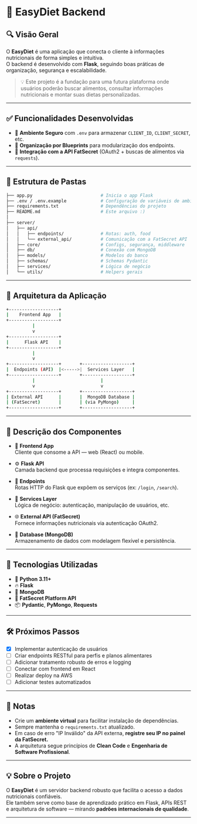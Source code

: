 # 🍎 EasyDiet Backend

## 🔍 Visão Geral

O **EasyDiet** é uma aplicação que conecta o cliente à informações nutricionais de forma simples e intuitiva.  
O backend é desenvolvido com **Flask**, seguindo boas práticas de organização, segurança e escalabilidade.

> 💡 Este projeto é a fundação para uma futura plataforma onde usuários poderão buscar alimentos, consultar informações nutricionais e montar suas dietas personalizadas.

---

## ✅ Funcionalidades Desenvolvidas

- 🔐 **Ambiente Seguro** com `.env` para armazenar `CLIENT_ID`, `CLIENT_SECRET`, etc.
- 🧩 **Organização por Blueprints** para modularização dos endpoints.
- 🔗 **Integração com a API FatSecret** (OAuth2 + buscas de alimentos via `requests`).

---

## 📁 Estrutura de Pastas

```bash
├── app.py                          # Inicia o app Flask
├── .env / .env.example             # Configuração de variáveis de ambiente
├── requirements.txt                # Dependências do projeto
├── README.md                       # Este arquivo :)
│
├── server/
│   ├── api/
│   │   ├── endpoints/              # Rotas: auth, food
│   │   └── external_api/           # Comunicação com a FatSecret API
│   ├── core/                       # Configs, segurança, middleware
│   ├── db/                         # Conexão com MongoDB
│   ├── models/                     # Modelos do banco
│   ├── schemas/                    # Schemas Pydantic
│   ├── services/                   # Lógica de negócio
│   └── utils/                      # Helpers gerais
```

---

## 🧠 Arquitetura da Aplicação

```bash
+-------------------+
|    Frontend App   |
+-------------------+
          |
          v
+-------------------+
|      Flask API    |
+-------------------+
          |
          v
+-------------------+       +-------------------+
|  Endpoints (API)  |<----->|  Services Layer   |
+-------------------+       +-------------------+
          |                         |
          v                         v
+-------------------+       +-------------------+
| External API      |       |  MongoDB Database |
| (FatSecret)       |       | (via PyMongo)     |
+-------------------+       +-------------------+
```

---

## 🧱 Descrição dos Componentes

- 🎨 **Frontend App**  
  Cliente que consome a API — web (React) ou mobile.

- ⚙️ **Flask API**  
  Camada backend que processa requisições e integra componentes.

- 🚪 **Endpoints**  
  Rotas HTTP do Flask que expõem os serviços (ex: `/login`, `/search`).

- 🧠 **Services Layer**  
  Lógica de negócio: autenticação, manipulação de usuários, etc.

- 🌐 **External API (FatSecret)**  
  Fornece informações nutricionais via autenticação OAuth2.

- 💾 **Database (MongoDB)**  
  Armazenamento de dados com modelagem flexível e persistência.

---

## 🚀 Tecnologias Utilizadas

- 🐍 **Python 3.11+**
- 🔥 **Flask**
- 🍃 **MongoDB**
- 🥗 **FatSecret Platform API**
- 📦 **Pydantic**, **PyMongo**, **Requests**

---

## 🛠️ Próximos Passos

- [x] Implementar autenticação de usuários
- [ ] Criar endpoints RESTful para perfis e planos alimentares
- [ ] Adicionar tratamento robusto de erros e logging
- [ ] Conectar com frontend em React
- [ ] Realizar deploy na AWS
- [ ] Adicionar testes automatizados

---

## 📝 Notas

- Crie um **ambiente virtual** para facilitar instalação de dependências.
- Sempre mantenha o `requirements.txt` atualizado.
- Em caso de erro "IP Inválido" da API externa, **registre seu IP no painel da FatSecret.**
- A arquitetura segue princípios de **Clean Code** e **Engenharia de Software Profissional**.

---

## 💡 Sobre o Projeto

O **EasyDiet** é um servidor backend robusto que facilita o acesso a dados nutricionais confiáveis.  
Ele também serve como base de aprendizado prático em Flask, APIs REST e arquitetura de software — mirando **padrões internacionais de qualidade**.

---

<!-- ## 🖋️ Autores

- **Gustavo Lima**
- **[GitHub: gustavolafz]** -->

<!-- > Desenvolvido com ❤️ por quem acredita em comida inteligente. -->

